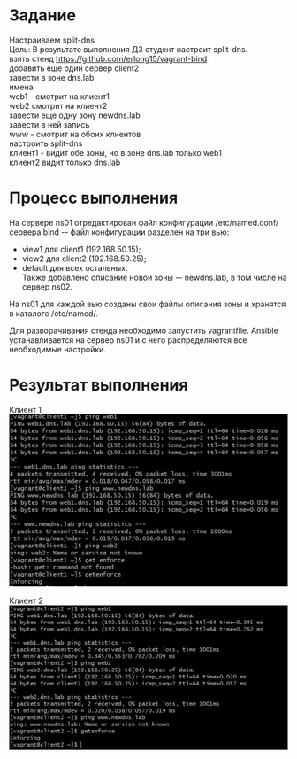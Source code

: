 # Задание

Настраиваем split-dns  
Цель: В результате выполнения ДЗ студент настроит split-dns.  
взять стенд https://github.com/erlong15/vagrant-bind  
добавить еще один сервер client2  
завести в зоне dns.lab  
имена  
web1 - смотрит на клиент1  
web2 смотрит на клиент2  
завести еще одну зону newdns.lab  
завести в ней запись  
www - смотрит на обоих клиентов  
настроить split-dns  
клиент1 - видит обе зоны, но в зоне dns.lab только web1  
клиент2 видит только dns.lab

# Процесс выполнения
На сервере ns01 отредактирован файл конфигурации /etc/named.conf/ сервера bind -- файл конфигурации разделен на три вью:  
- view1 для client1 (192.168.50.15);  
- view2 для client2 (192.168.50.25);  
- default для всех остальных.  
Также добавлено описание новой зоны -- newdns.lab, в том числе на сервер ns02.

На ns01 для каждой вью созданы свои файлы описания зоны и хранятся в каталоге /etc/named/.

Для разворачивания стенда необходимо запустить vagrantfile. Ansible устанавливается на сервер ns01 и с него распределяются все необходимые настройки.

# Результат выполнения

Клиент 1  
![picture1](https://github.com/Andrey874/manual_kernel_update/blob/master/HW23/client1.jpg)

Клиент 2  
![picture2](https://github.com/Andrey874/manual_kernel_update/blob/master/HW23/client2.jpg)

